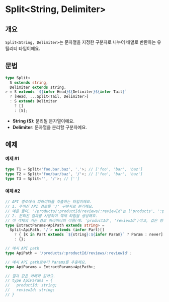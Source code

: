 # Split\<String, Delimiter>

## 개요

`Split<String, Delimiter>`는 문자열을 지정한 구분자로 나누어 배열로 반환하는 유틸리티 타입이에요.

## 문법

```ts
type Split<
  S extends string,
  Delimiter extends string,
> = S extends `${infer Head}${Delimiter}${infer Tail}`
  ? [Head, ...Split<Tail, Delimiter>]
  : S extends Delimiter
    ? []
    : [S];
```

- **String (S)**: 분리될 문자열이에요.
- **Delimiter**: 문자열을 분리할 구분자예요.

## 예제

#### 예제 #1

```ts
type T1 = Split<'foo.bar.baz', '.'>; // ['foo', 'bar', 'baz']
type T2 = Split<'foo/bar/baz', '/'>; // ['foo', 'bar', 'baz']
type T3 = Split<'', '/'>; // ['']
```

#### 예제 #2

```ts
// API 경로에서 파라미터를 추출하는 타입이에요.
// 1. 주어진 API 경로를 '/' 구분자로 분리해요.
// 예를 들어, '/products/:productId/reviews/:reviewId'는 ['products', ':productId', 'reviews', ':reviewId']로 분리돼요.
// 2. 분리된 결과를 사용하여 객체 타입을 생성해요.
// 이 객체의 키는 경로 파라미터의 이름(예: 'productId', 'reviewId')이고, 값은 항상 문자열 타입이에요.
type ExtractParams<ApiPath extends string> =
  Split<ApiPath, '/'> extends (infer Part)[]
    ? { [K in Part extends `${string}:${infer Param}` ? Param : never]: string }
    : {};

// 예시 API path
type ApiPath = '/products/:productId/reviews/:reviewId';

// 예시 API path로부터 Params를 추출해요.
type ApiParams = ExtractParams<ApiPath>;

// 결과 값은 아래와 같아요.
// type ApiParams = {
//   productId: string;
//   reviewId: string;
// }
```
